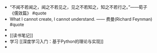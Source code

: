 - “不闻不若闻之，闻之不若见之，见之不若知之，知之不若行之。”——荀子《儒效篇》 #quote
- What I cannot create, I cannot understand. —— 费曼(Richard Feynman) #quote
-
- [[读书笔记]]
- 学习 [[深度学习入门：基于Python的理论与实现]]
-